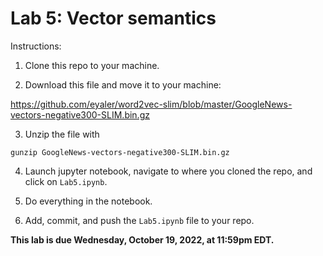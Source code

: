 # Lab 5: Vector semantics

Instructions:

1. Clone this repo to your machine.

2. Download this file and move it to your machine:

https://github.com/eyaler/word2vec-slim/blob/master/GoogleNews-vectors-negative300-SLIM.bin.gz

3. Unzip the file with 

```gunzip GoogleNews-vectors-negative300-SLIM.bin.gz```

4. Launch jupyter notebook, navigate to where you cloned the repo, and click on `Lab5.ipynb`.

5. Do everything in the notebook.

6. Add, commit, and push the `Lab5.ipynb` file to your repo.

**This lab is due Wednesday, October 19, 2022, at 11:59pm EDT.**
